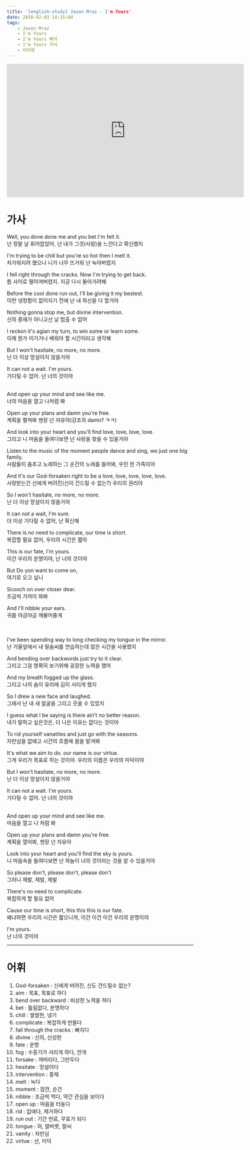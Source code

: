 ```yaml
---
title: '[english-study] Jason Mraz - I'm Yours'
date: 2018-02-03 14:15:04
tags:
    - Jason Mraz
    - I'm Yours
    - I'm Yours 해석
    - I'm Yours 가사
    - 미티영
---
```


<iframe width="640" height="360" src="https://www.youtube.com/embed/EkHTsc9PU2A" frameborder="0" allow="autoplay; encrypted-media" allowfullscreen></iframe>

# 가사
Well, you done done me and you bet I'm felt it.  
넌 정말 날 휘어잡았어, 넌 내가 그것(사랑)을 느낀다고 확신했지  

I'm trying to be chill but you're so hot then I melt it.  
차가워지려 했으나 니가 너무 뜨거워 난 녹아버렸지  

I fell right through the cracks. Now I'm trying to get back.  
틈 사이로 떨어져버렸지. 지금 다시 돌아가려해  

Before the cool done run out, I'll be giving it my bestest.  
이런 냉정함이 없이지기 전에 난 내 최선을 다 할거야  

Nothing gonna stop me, but divine intervention.  
신의 중재가 아니고선 날 멈출 수 없어  

I reckon it's agian my turn, to win some or learn some.  
이제 뭔가 이기거나 배워야 할 시간이라고 생각해  

But I won't hasitate, no more, no more.  
난 더 이상 망설이지 않을거야  

It can not a wait. I'm yours.  
기다릴 수 없어. 난 너의 것이야  
<br/>

And open up your mind and see like me.  
너의 마음을 열고 나처럼 봐  

Open up your plans and damn you're free.  
계획을 펼쳐봐 젠장 넌 자유야(강조의 damn? ㅋㅋ)  

And look into your heart and you'll find love, love, love, love.  
그리고 니 마음을 들여다보면 넌 사랑을 찾을 수 있을거야  

Listen to the music of the moment people dance and sing, we just one big family.  
사람들이 춤추고 노래하는 그 순간의 노래를 들어봐, 우린 한 가족이야  

And it's our God-forsaken right to be a love, love, love, love, love.  
사랑받는건 신에게 버려진(신이 건드릴 수 없는?) 우리의 권리야  

So I won't hasitate, no more, no more.  
난 더 이상 망설이지 않을거야  

It can not a wait, I'm sure.  
더 이상 기다릴 수 없어, 난 확신해  

There is no need to complicate, our time is short.  
복잡할 필요 없어, 우리의 시간은 짧아  

This is our fate, I'm yours.  
이건 우리의 운명이야, 난 너의 것이야  

But Do yon want to come on,  
여기로 오고 싶니  

Scooch on over closer dear.  
조금씩 가까이 와봐  

And I'll nibble your ears.  
귀를 야금야금 깨물어줄게  
<br/>
<br/>

I've been spending way to long checking my tongue in the mirror.  
난 거울앞에서 내 말솜씨를 연습하는데 많은 시간을 사용했지  

And bending over backwords just try to it clear.  
그리고 그걸 명확히 보기위해 굉장한 노력을 했어  

And my breath fogged up the glass.  
그리고 나의 숨이 유리에 김이 서리게 했지   

So I drew a new face and laughed.  
그래서 난 내 새 얼굴을 그리고 웃을 수 있었지  

I guess what I be saying is there ain't no better reason.  
내가 말하고 싶은것은, 더 나은 이유는 없다는 것이야  

To rid yourself vanatites and just go with the seasons.  
자만심을 없애고 시간의 흐름에 몸을 맡겨봐  

It's what we aim to do. our name is our virtue.  
그게 우리가 목표로 하는 것이야. 우리의 이름은 우리의 미덕이야  

But I won't hasitate, no more, no more.  
난 더 이상 망설이지 않을거야  

It can not a wait. I'm yours.  
기다릴 수 없어. 난 너의 것이야  
<br/>

And open up your mind and see like me.  
마음을 열고 나 처럼 봐  

Open up your plans and damn you're free.  
계획을 열어봐, 젠장 넌 자유아  

Look into your heart and you'll find the sky is yours.  
니 마음속을 들여다보면 넌 하늘이 너의 것이라는 것을 알 수 있을거야  

So please don't, please don't, please don't  
그러니 제발, 제발, 제발  

There's no need to complicate.  
복잡하게 할 필요 없어  

Cause our time is short, this this this is our fate.  
왜냐하면 우리의 시간은 짧으니까, 이건 이건 이건 우리의 운명이야  

I'm yours.  
난 너의 것이야  

---

# 어휘
1. God-forsaken : 신에게 버려진, 신도 건드릴수 없는?
1. aim : 목표, 목표로 하다
1. bend over backward : 비상한 노력을 하다
1. bet : 틀림없다, 분명하다
1. chill : 쌀쌀한, 냉기
1. complicate : 복잡하게 만들다
1. fall through the cracks : 빠지다
1. divine : 신의, 신성한
1. fate : 운명
1. fog : 수증기가 서리게 하다, 안개
1. forsake : 져버리다, 그만두다
1. hesitate : 망설이다
1. intervention : 중재
1. melt : 녹다
1. moment : 잠깐, 순간
1. nibble : 조금씩 먹다, 약간 관심을 보이다
1. open up : 마음을 터놓다
1. rid : 없애다, 제거하다
1. run out : 기간 만료, 무효가 되다
1. tongue : 혀, 말버릇, 말씨
1. vanity : 자만심
1. virtue : 선, 미덕

<!-- more -->
